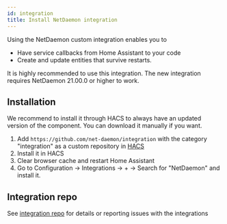 ```yaml
---
id: integration
title: Install NetDaemon integration
---
```


Using the NetDaemon custom integration enables you to
- Have service callbacks from Home Assistant to your code
- Create and update entities that survive restarts.

It is highly recommended to use this integration. The new integration requires NetDaemon 21.00.0 or higher to work.
<!-- 
We now support persistent entities for [SetState](/docs/api/api_state#set-state-of-custom-entities) on the following domains:
- `binary_sensor`
- `sensor`
- `switch`
- `climate` -->

<!-- Other domains [SetState](/docs/api/api_state#set-state-of-custom-entities) will create but not be persisted when restarted. You can also see warnings in logs using other domains. -->

## Installation

We recommend to install it through HACS to always have an updated version of the component. You can download it manually if you want.

1. Add `https://github.com/net-daemon/integration` with the category "integration" as a custom repository in [HACS](https://hacs.xyz/docs/faq/custom_repositories)
2. Install it in HACS
3. Clear browser cache and restart Home Assistant
4. Go to Configuration -> Integrations -> + -> Search for "NetDaemon" and install it.

## Integration repo
See [integration repo](https://github.com/net-daemon/integration) for details or reporting issues with the integrations
